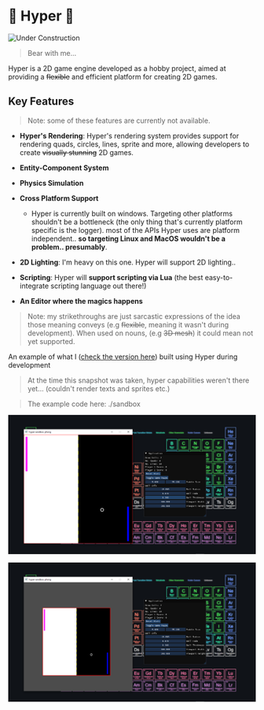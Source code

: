 # 🔗 Hyper 🚂

![Under Construction](https://img.shields.io/badge/Hyper_🚂-under_construction-orange.svg?)

> Bear with me...

Hyper is a 2D game engine developed as a hobby project, aimed at providing a ~~flexible~~ and efficient platform for creating 2D games.

## Key Features

> Note: some of these features are currently not available.

- **Hyper's Rendering**: Hyper's rendering system provides support for rendering quads, circles, lines, sprite and more, allowing developers to create ~~visually stunning~~ 2D games.

- **Entity-Component System**

- **Physics Simulation**

- **Cross Platform Support**

  - Hyper is currently built on windows. Targeting other platforms shouldn't be a bottleneck (the only thing that's currently platform specific is the logger). most of the APIs Hyper uses are platform independent.. **so targeting Linux and MacOS wouldn't be a problem.. presumably**.

- **2D Lighting**: I'm heavy on this one. Hyper will support 2D lighting..

- **Scripting**: Hyper will **support scripting via Lua** (the best easy-to-integrate scripting language out there!)

- **An Editor where the magics happens**

> Note: my strikethroughs are just sarcastic expressions of the idea those meaning conveys (e.g ~~flexible~~, meaning it wasn't during development). When used on nouns, (e.g ~~3D mesh~~) it could mean not yet supported.

An example of what I ([check the version here](commit/2e76db73784a2e2fb02441073ec16f38c79f991e)) built using Hyper during development

> At the time this snapshot was taken, hyper capabilities weren't there yet... (couldn't render texts and sprites etc.)

> The example code here: ./sandbox

![](./screenshots/pong1.png)

![](./screenshots/pong2.png)
